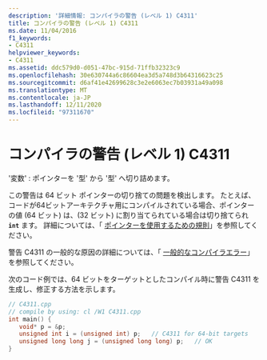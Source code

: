 ```yaml
---
description: '詳細情報: コンパイラの警告 (レベル 1) C4311'
title: コンパイラの警告 (レベル 1) C4311
ms.date: 11/04/2016
f1_keywords:
- C4311
helpviewer_keywords:
- C4311
ms.assetid: ddc579d0-d051-47bc-915d-71ffb32323c9
ms.openlocfilehash: 30e630744a6c86604ea3d5a748d3b64316623c25
ms.sourcegitcommit: d6af41e42699628c3e2e6063ec7b03931a49a098
ms.translationtype: MT
ms.contentlocale: ja-JP
ms.lasthandoff: 12/11/2020
ms.locfileid: "97311670"
---
```

# <a name="compiler-warning-level-1-c4311"></a>コンパイラの警告 (レベル 1) C4311

'変数' : ポインターを '型' から '型' へ切り詰めます。

この警告は 64 ビット ポインターの切り捨ての問題を検出します。 たとえば、コードが64ビットアーキテクチャ用にコンパイルされている場合、ポインターの値 (64 ビット) は、(32 ビット) に割り当てられている場合は切り捨てられ **`int`** ます。 詳細については、「 [ポインターを使用するための規則](/windows/win32/WinProg64/rules-for-using-pointers)」を参照してください。

警告 C4311 の一般的な原因の詳細については、「 [一般的なコンパイラエラー](/windows/win32/WinProg64/common-compiler-errors)」を参照してください。

次のコード例では、64 ビットをターゲットとしたコンパイル時に警告 C4311 を生成し、修正する方法を示します。

```cpp
// C4311.cpp
// compile by using: cl /W1 C4311.cpp
int main() {
   void* p = &p;
   unsigned int i = (unsigned int) p;   // C4311 for 64-bit targets
   unsigned long long j = (unsigned long long) p;   // OK
}
```
